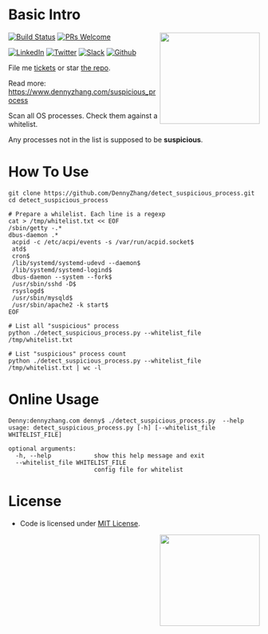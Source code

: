 # Basic Intro
<a href="https://github.com/DennyZhang?tab=followers"><img align="right" width="200" height="183" src="https://www.dennyzhang.com/wp-content/uploads/denny/watermark/github.png" /></a>

[![Build Status](https://travis-ci.org/DennyZhang/detect_suspicious_process.svg?branch=master)](https://travis-ci.org/DennyZhang/remote-commands-servers) [![PRs Welcome](https://img.shields.io/badge/PRs-welcome-brightgreen.svg)](http://makeapullrequest.com)

[![LinkedIn](https://www.dennyzhang.com/wp-content/uploads/sns/linkedin.png)](https://www.linkedin.com/in/dennyzhang001) [![Twitter](https://www.dennyzhang.com/wp-content/uploads/sns/twitter.png)](https://twitter.com/dennyzhang001) [![Slack](https://www.dennyzhang.com/wp-content/uploads/sns/slack.png)](https://goo.gl/ozDDyL) [![Github](https://www.dennyzhang.com/wp-content/uploads/sns/github.png)](https://github.com/DennyZhang)

File me [tickets](https://github.com/DennyZhang/detect_suspicious_process/issues) or star [the repo](https://github.com/DennyZhang/detect_suspicious_process).

Read more: https://www.dennyzhang.com/suspicious_process

Scan all OS processes. Check them against a whitelist.

Any processes not in the list is supposed to be **suspicious**.

# How To Use
```
git clone https://github.com/DennyZhang/detect_suspicious_process.git
cd detect_suspicious_process
```

```
# Prepare a whilelist. Each line is a regexp
cat > /tmp/whitelist.txt << EOF
/sbin/getty -.*
dbus-daemon .*
 acpid -c /etc/acpi/events -s /var/run/acpid.socket$
 atd$
 cron$
 /lib/systemd/systemd-udevd --daemon$
 /lib/systemd/systemd-logind$
 dbus-daemon --system --fork$
 /usr/sbin/sshd -D$
 rsyslogd$
 /usr/sbin/mysqld$
 /usr/sbin/apache2 -k start$
EOF
```

```
# List all "suspicious" process
python ./detect_suspicious_process.py --whitelist_file /tmp/whitelist.txt

# List "suspicious" process count
python ./detect_suspicious_process.py --whitelist_file /tmp/whitelist.txt | wc -l
```

# Online Usage
```
Denny:dennyzhang.com denny$ ./detect_suspicious_process.py  --help
usage: detect_suspicious_process.py [-h] [--whitelist_file WHITELIST_FILE]

optional arguments:
  -h, --help            show this help message and exit
  --whitelist_file WHITELIST_FILE
                        config file for whitelist
```

# License
- Code is licensed under [MIT License](https://www.dennyzhang.com/wp-content/mit_license.txt).

<img align="right" width="200" height="183" src="https://www.dennyzhang.com/wp-content/uploads/gif/magic.gif">
